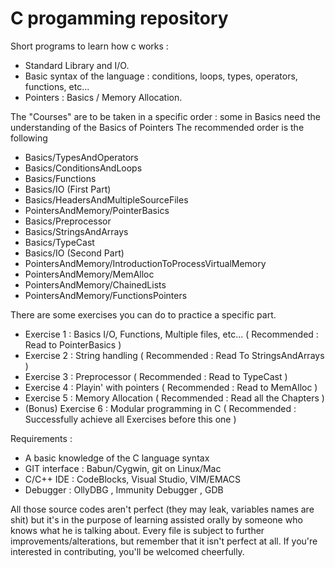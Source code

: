 C progamming repository
=======================

Short programs to learn how c works :

* Standard Library and I/O.
* Basic syntax of the language : conditions, loops, types, operators, functions, etc...
* Pointers :  Basics / Memory Allocation.

The "Courses" are to be taken in a specific order : some in Basics need the understanding of the Basics of Pointers
The recommended order is the following

* Basics/TypesAndOperators
* Basics/ConditionsAndLoops
* Basics/Functions
* Basics/IO (First Part)
* Basics/HeadersAndMultipleSourceFiles
* PointersAndMemory/PointerBasics
* Basics/Preprocessor
* Basics/StringsAndArrays
* Basics/TypeCast
* Basics/IO (Second Part)
* PointersAndMemory/IntroductionToProcessVirtualMemory
* PointersAndMemory/MemAlloc
* PointersAndMemory/ChainedLists
* PointersAndMemory/FunctionsPointers

There are some exercises you can do to practice a specific part.
* Exercise 1 : Basics I/O, Functions, Multiple files, etc...    ( Recommended : Read to PointerBasics )
* Exercise 2 : String handling                                  ( Recommended : Read To StringsAndArrays ) 
* Exercise 3 : Preprocessor                                     ( Recommended : Read to TypeCast )
* Exercise 4 : Playin' with pointers                            ( Recommended : Read to MemAlloc )
* Exercise 5 : Memory Allocation                                ( Recommended : Read all the Chapters )
* (Bonus) Exercise 6 : Modular programming in C                 ( Recommended : Successfully achieve all Exercises before this one )

Requirements : 
* A basic knowledge of the C language syntax
* GIT interface : Babun/Cygwin, git on Linux/Mac
* C/C++ IDE : CodeBlocks, Visual Studio, VIM/EMACS
* Debugger : OllyDBG , Immunity Debugger , GDB


All those source codes aren't perfect (they may leak, variables names are shit) but it's in the purpose of learning assisted orally by someone who knows what he is talking about.
Every file is subject to further improvements/alterations, but remember that it isn't perfect at all.
If you're interested in contributing, you'll be welcomed cheerfully.
